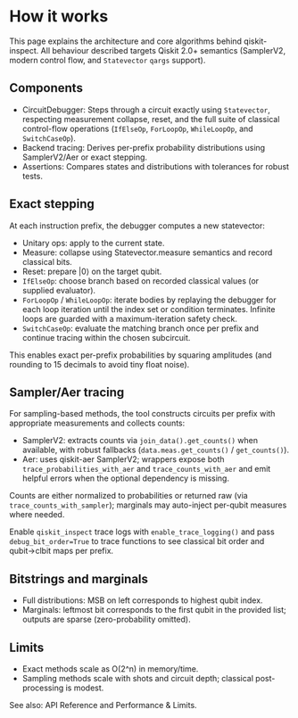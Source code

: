 # How it works

This page explains the architecture and core algorithms behind qiskit-inspect.
All behaviour described targets Qiskit 2.0+ semantics (SamplerV2, modern
control flow, and ``Statevector`` ``qargs`` support).

## Components

- CircuitDebugger: Steps through a circuit exactly using ``Statevector``,
  respecting measurement collapse, reset, and the full suite of classical
  control-flow operations (``IfElseOp``, ``ForLoopOp``, ``WhileLoopOp``, and
  ``SwitchCaseOp``).
- Backend tracing: Derives per-prefix probability distributions using
  SamplerV2/Aer or exact stepping.
- Assertions: Compares states and distributions with tolerances for robust
  tests.

## Exact stepping

At each instruction prefix, the debugger computes a new statevector:

- Unitary ops: apply to the current state.
- Measure: collapse using Statevector.measure semantics and record classical bits.
- Reset: prepare |0⟩ on the target qubit.
- ``IfElseOp``: choose branch based on recorded classical values (or supplied
  evaluator).
- ``ForLoopOp`` / ``WhileLoopOp``: iterate bodies by replaying the debugger for
  each loop iteration until the index set or condition terminates. Infinite
  loops are guarded with a maximum-iteration safety check.
- ``SwitchCaseOp``: evaluate the matching branch once per prefix and continue
  tracing within the chosen subcircuit.

This enables exact per-prefix probabilities by squaring amplitudes (and
rounding to 15 decimals to avoid tiny float noise).

## Sampler/Aer tracing

For sampling-based methods, the tool constructs circuits per prefix with appropriate measurements and collects counts:

- SamplerV2: extracts counts via `join_data().get_counts()` when available,
  with robust fallbacks (`data.meas.get_counts()` / `get_counts()`).
- Aer: uses qiskit-aer SamplerV2; wrappers expose both `trace_probabilities_with_aer`
  and `trace_counts_with_aer` and emit helpful errors when the optional
  dependency is missing.

Counts are either normalized to probabilities or returned raw (via
`trace_counts_with_sampler`); marginals may auto-inject per-qubit measures
where needed.

Enable `qiskit_inspect` trace logs with `enable_trace_logging()` and pass `debug_bit_order=True` to trace functions to see classical bit order and qubit→clbit maps per prefix.

## Bitstrings and marginals

- Full distributions: MSB on left corresponds to highest qubit index.
- Marginals: leftmost bit corresponds to the first qubit in the provided list; outputs are sparse (zero-probability omitted).

## Limits

- Exact methods scale as O(2^n) in memory/time.
- Sampling methods scale with shots and circuit depth; classical post-processing is modest.

See also: API Reference and Performance & Limits.
